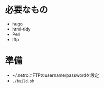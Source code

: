 # 必要なもの

- hugo
- html-tidy
- Perl
- lftp


# 準備

- ~/.netrcにFTPのusername/passwordを設定
- `./build.sh`
